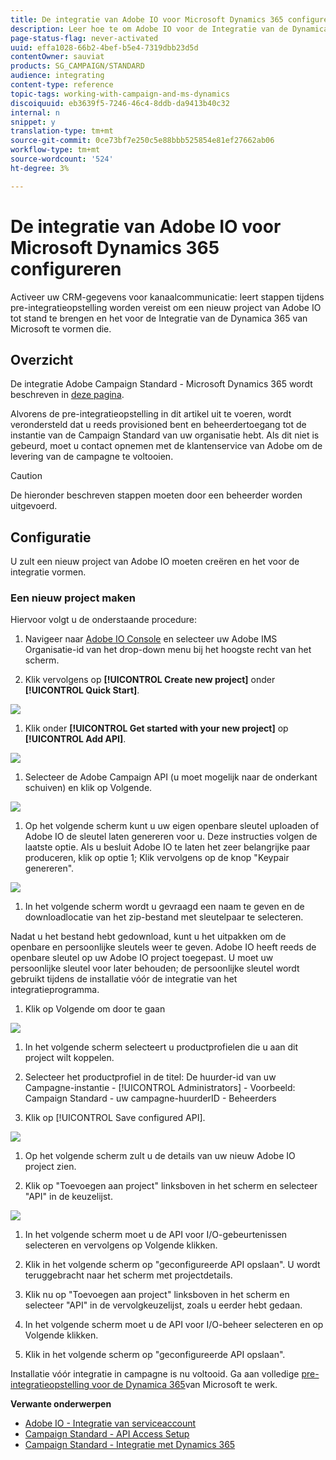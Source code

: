 ```yaml
---
title: De integratie van Adobe IO voor Microsoft Dynamics 365 configureren
description: Leer hoe te om Adobe IO voor de Integratie van de Dynamica 365 van Microsoft te vormen.
page-status-flag: never-activated
uuid: effa1028-66b2-4bef-b5e4-7319dbb23d5d
contentOwner: sauviat
products: SG_CAMPAIGN/STANDARD
audience: integrating
content-type: reference
topic-tags: working-with-campaign-and-ms-dynamics
discoiquuid: eb3639f5-7246-46c4-8ddb-da9413b40c32
internal: n
snippet: y
translation-type: tm+mt
source-git-commit: 0ce73bf7e250c5e88bbb525854e81ef27662ab06
workflow-type: tm+mt
source-wordcount: '524'
ht-degree: 3%

---
```



# De integratie van Adobe IO voor Microsoft Dynamics 365 configureren

Activeer uw CRM-gegevens voor kanaalcommunicatie: leert stappen tijdens pre-integratieopstelling worden vereist om een nieuw project van Adobe IO tot stand te brengen en het voor de Integratie van de Dynamica 365 van Microsoft te vormen die.

## Overzicht

De integratie Adobe Campaign Standard - Microsoft Dynamics 365 wordt beschreven in [deze pagina](../../integrating/using/working-with-campaign-standard-and-microsoft-dynamics-365.md).

Alvorens de pre-integratieopstelling in dit artikel uit te voeren, wordt verondersteld dat u reeds provisioned bent en beheerdertoegang tot de instantie van de Campaign Standard van uw organisatie hebt.  Als dit niet is gebeurd, moet u contact opnemen met de klantenservice van Adobe om de levering van de campagne te voltooien.

>[!CAUTION]
>
>De hieronder beschreven stappen moeten door een beheerder worden uitgevoerd.

## Configuratie

U zult een nieuw project van Adobe IO moeten creëren en het voor de integratie vormen.

### Een nieuw project maken

Hiervoor volgt u de onderstaande procedure:

1. Navigeer naar [Adobe IO Console](https://console.adobe.io/home#) en selecteer uw Adobe IMS Organisatie-id van het drop-down menu bij het hoogste recht van het scherm.

1. Klik vervolgens op **[!UICONTROL Create new project]** onder **[!UICONTROL Quick Start]**.

![](assets/adobeIO1.png)

1. Klik onder **[!UICONTROL Get started with your new project]** op **[!UICONTROL Add API]**.

![](assets/adobeIO2.png)

1. Selecteer de Adobe Campaign API (u moet mogelijk naar de onderkant schuiven) en klik op Volgende.

![](assets/adobeIO3.png)

1. Op het volgende scherm kunt u uw eigen openbare sleutel uploaden of Adobe IO de sleutel laten genereren voor u. Deze instructies volgen de laatste optie. Als u besluit Adobe IO te laten het zeer belangrijke paar produceren, klik op optie 1; Klik vervolgens op de knop &quot;Keypair genereren&quot;.

![](assets/adobeIO4.png)

1. In het volgende scherm wordt u gevraagd een naam te geven en de downloadlocatie van het zip-bestand met sleutelpaar te selecteren.

Nadat u het bestand hebt gedownload, kunt u het uitpakken om de openbare en persoonlijke sleutels weer te geven. Adobe IO heeft reeds de openbare sleutel op uw Adobe IO project toegepast. U moet uw persoonlijke sleutel voor later behouden; de persoonlijke sleutel wordt gebruikt tijdens de installatie vóór de integratie van het integratieprogramma.

1. Klik op Volgende om door te gaan

![](assets/adobeIO5.png)

1. In het volgende scherm selecteert u productprofielen die u aan dit project wilt koppelen.

1. Selecteer het productprofiel in de titel: De huurder-id van uw Campagne-instantie - [!UICONTROL Administrators] - Voorbeeld: Campaign Standard - uw campagne-huurderID - Beheerders

1. Klik op [!UICONTROL Save configured API].

![](assets/adobeIO6.png)

1. Op het volgende scherm zult u de details van uw nieuw Adobe IO project zien.

1. Klik op &quot;Toevoegen aan project&quot; linksboven in het scherm en selecteer &quot;API&quot; in de keuzelijst.

![](assets/adobeIO7.png)

1. In het volgende scherm moet u de API voor I/O-gebeurtenissen selecteren en vervolgens op Volgende klikken.

1. Klik in het volgende scherm op &quot;geconfigureerde API opslaan&quot;.  U wordt teruggebracht naar het scherm met projectdetails.

1. Klik nu op &quot;Toevoegen aan project&quot; linksboven in het scherm en selecteer &quot;API&quot; in de vervolgkeuzelijst, zoals u eerder hebt gedaan.

1. In het volgende scherm moet u de API voor I/O-beheer selecteren en op Volgende klikken.

1. Klik in het volgende scherm op &quot;geconfigureerde API opslaan&quot;.

Installatie vóór integratie in campagne is nu voltooid.  Ga aan volledige [pre-integratieopstelling voor de Dynamica 365](../../integrating/using/configure-microsoft-dynamics-365-for-campaign-integration.md)van Microsoft te werk.

**Verwante onderwerpen**

* [Adobe IO - Integratie van serviceaccount](https://www.adobe.io/authentication/auth-methods.html#!AdobeDocs/adobeio-auth/master/AuthenticationOverview/ServiceAccountIntegration.md)
* [Campaign Standard - API Access Setup](../../api/using/setting-up-api-access.md)
* [Campaign Standard - Integratie met Dynamics 365](../../integrating/using/configure-microsoft-dynamics-365-for-campaign-integration.md)